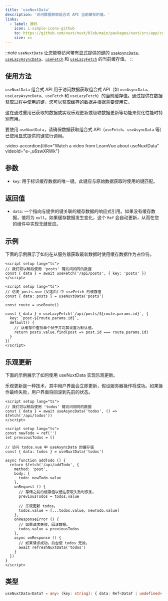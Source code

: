 ```yaml
---
title: 'useNuxtData'
description: '访问数据获取组合式 API 当前缓存的值。'
links:
  - label: 源码
    icon: i-simple-icons-github
    to: https://github.com/nuxt/nuxt/blob/main/packages/nuxt/src/app/composables/asyncData.ts
    size: xs
---
```


::note
`useNuxtData` 让您能够访问带有显式提供的键的 [`useAsyncData`](/docs/api/composables/use-async-data)、[`useLazyAsyncData`](/docs/api/composables/use-lazy-async-data)、[`useFetch`](/docs/api/composables/use-fetch) 和 [`useLazyFetch`](/docs/api/composables/use-lazy-fetch) 的当前缓存值。
::

## 使用方法

`useNuxtData` 组合式 API 用于访问数据获取组合式 API（如 `useAsyncData`、`useLazyAsyncData`、`useFetch` 和 `useLazyFetch`）的当前缓存值。通过提供在数据获取过程中使用的键，您可以获取缓存的数据并根据需要使用它。

这在通过重用已获取的数据或实现乐观更新或级联数据更新等功能来优化性能时特别有用。

要使用 `useNuxtData`，请确保数据获取组合式 API（`useFetch`、`useAsyncData` 等）已使用显式提供的键进行调用。

:video-accordion{title="Watch a video from LearnVue about useNuxtData" videoId="e-_u6swXRWk"}

## 参数

- `key`: 用于标识缓存数据的唯一键。此键应与原始数据获取时使用的键匹配。

## 返回值

- `data`: 一个指向与提供的键关联的缓存数据的响应式引用。如果没有缓存数据，值将为 `null`。如果缓存数据发生变化，这个 `Ref` 会自动更新，从而在您的组件中实现无缝反应。

## 示例

下面的示例展示了如何在从服务器获取最新数据时使用缓存数据作为占位符。

```vue [app/pages/posts.vue]
<script setup lang="ts">
// 我们可以稍后使用 'posts' 键访问相同的数据
const { data } = await useFetch('/api/posts', { key: 'posts' })
</script>
```

```vue [app/pages/posts/[id\\].vue]
<script setup lang="ts">
// 访问 posts.vue（父路由）中 useFetch 的缓存值
const { data: posts } = useNuxtData('posts')

const route = useRoute()

const { data } = useLazyFetch(`/api/posts/${route.params.id}`, {
  key: `post-${route.params.id}`,
  default() {
    // 从缓存中查找单个帖子并将其设置为默认值。
    return posts.value.find(post => post.id === route.params.id)
  }
})
</script>
```

## 乐观更新

下面的示例展示了如何使用 useNuxtData 实现乐观更新。

乐观更新是一种技术，其中用户界面会立即更新，假设服务器操作将成功。如果操作最终失败，用户界面将回滚到先前的状态。

```vue [app/pages/todos.vue]
<script setup lang="ts">
// 我们可以稍后使用 'todos' 键访问相同的数据
const { data } = await useAsyncData('todos', () => $fetch('/api/todos'))
</script>
```

```vue [app/components/NewTodo.vue]
<script setup lang="ts">
const newTodo = ref('')
let previousTodos = []

// 访问 todos.vue 中 useAsyncData 的缓存值
const { data: todos } = useNuxtData('todos')

async function addTodo () {
  return $fetch('/api/addTodo', {
    method: 'post',
    body: {
      todo: newTodo.value
    },
    onRequest () {
      // 存储之前的缓存值以便在获取失败时恢复。
      previousTodos = todos.value

      // 乐观更新 todos。
      todos.value = [...todos.value, newTodo.value]
    },
    onResponseError () {
      // 如果请求失败，回滚数据。
      todos.value = previousTodos
    },
    async onResponse () {
      // 如果请求成功，后台使 todos 无效。
      await refreshNuxtData('todos')
    }
  })
}
</script>
```

## 类型

```ts
useNuxtData<DataT = any> (key: string): { data: Ref<DataT | undefined> }
```
